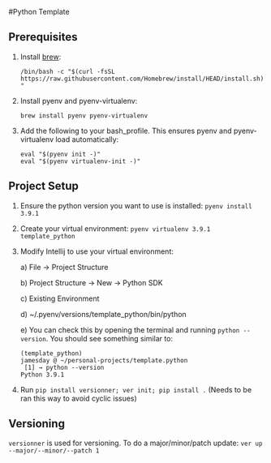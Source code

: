 #Python Template

## Prerequisites

1) Install [brew](https://brew.sh/):

    ```/bin/bash -c "$(curl -fsSL https://raw.githubusercontent.com/Homebrew/install/HEAD/install.sh)"```

2) Install pyenv and pyenv-virtualenv:

    ```brew install pyenv pyenv-virtualenv```
    
3) Add the following to your bash_profile. This ensures pyenv and pyenv-virtualenv load automatically:
   ```
   eval "$(pyenv init -)"
   eval "$(pyenv virtualenv-init -)"
   ```

## Project Setup

1) Ensure the python version you want to use is installed: `pyenv install 3.9.1`

2) Create your virtual environment: `pyenv virtualenv 3.9.1 template_python`

3) Modify Intellij to use your virtual environment:

    a) File -> Project Structure

    b) Project Structure -> New -> Python SDK

    c) Existing Environment

    d) ~/.pyenv/versions/template_python/bin/python

    e) You can check this by opening the terminal and running `python --version`.
    You should see something similar to:
    
    ```   
    (template_python)
    jamesday @ ~/personal-projects/template.python 
     [1] → python --version
    Python 3.9.1
    ```

4) Run `pip install versionner; ver init; pip install .` (Needs to be ran this way to avoid cyclic issues)

## Versioning

`versionner` is used for versioning. 
To do a major/minor/patch update: `ver up --major/--minor/--patch 1`